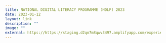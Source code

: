 ```yaml
---
title: NATIONAL DIGITAL LITERACY PROGRAMME (NDLP) 2023
date: 2023-01-12
layout: link
description: ""
image: ""
external: https://https://staging.d2qn7m8qwv3497.amplifyapp.com/experience-at-changkat/National-Digital-Literacy-Programme-NDLP
---
```


